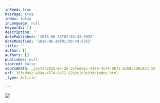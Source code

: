 ```yaml
---
inFeed: true
hasPage: true
inNav: false
inLanguage: null
keywords: []
description: ''
datePublished: '2016-06-28T02:03:43.999Z'
dateModified: '2016-06-28T01:00:44.625Z'
title: ''
author: []
authors: []
publisher: null
starred: false
sourcePath: _posts/2016-06-28-35fed0ec-439a-4574-9b72-82b8c2d9c93d.md
url: 35fed0ec-439a-4574-9b72-82b8c2d9c93d/index.html
_type: Article

---
```

![](https://the-grid-user-content.s3-us-west-2.amazonaws.com/e09eaa45-0a33-4ac6-9502-d3c32b5b5204.jpg)